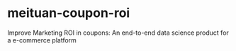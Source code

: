 # meituan-coupon-roi
Improve Marketing ROI in coupons: An end-to-end data science product for a e-commerce platform
